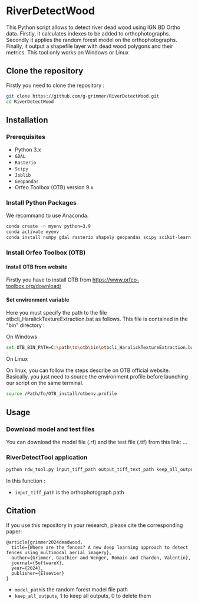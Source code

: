 # RiverDetectWood

This Python script allows to detect river dead wood using IGN BD Ortho data. Firstly, it calculates indexes to be added to orthophotographs. Secondly it applies the random forest model on the orthophotographs. Finally, it output a shapefile layer with dead wood polygons and their metrics. 
This tool only works on Windows or Linux

## Clone the repository

Firstly you need to clone the repository :

```bash
git clone https://github.com/g-grimmer/RiverDetectWood.git
cd RiverDetectWood
```

## Installation

### Prerequisites

- Python 3.x
- `GDAL`
- `Rasterio`
- `Scipy`
- `Joblib`
- `Geopandas`
- Orfeo Toolbox (OTB) version 9.x

### Install Python Packages

We recommand to use Anaconda.

```bash
conda create -n myenv python=3.9
conda activate myenv
conda install numpy gdal rasterio shapely geopandas scipy scikit-learn joblib
```

### Install Orfeo Toolbox (OTB)

#### Install OTB from website

Firstly you have to install OTB from https://www.orfeo-toolbox.org/download/

#### Set environment variable

Here you must specify the path to the file otbcli_HaralickTextureExtraction.bat as follows. 
This file is contained in the "bin" directory :

On Windows 

```bash
set OTB_BIN_PATH=C:\path\to\otb\bin\otbcli_HaralickTextureExtraction.bat"
```

On Linux

On linux, you can follow the steps describe on OTB official website. Basically, you just need to source the environment profile before launching our script on the same terminal.

```bash
source /Path/To/OTB_install/otbenv.profile
```
## Usage

### Download model and test files

You can download the model file (.rf) and the test file (.tif) from this link: ...

### RiverDetectTool application

```bash
python rdw_tool.py input_tiff_path output_tiff_text_path keep_all_outputs
```
In this function :
- `input_tiff_path` is the orthophotograph path

## Citation

If you use this repository in your research, please cite the corresponding paper:

```
@article{grimmer2024deadwood,
  title={Where are the fences? A new deep learning approach to detect fences using multimodal aerial imagery},
  author={Grimmer, Gauthier and Wenger, Romain and Chardon, Valentin},
  journal={SoftwareX},
  year={2024},
  publisher={Elsevier}
}
```
- `model_path`is the random forest model file path
- `keep_all_outputs`, 1 to keep all outputs, 0 to delete them


